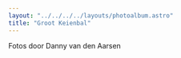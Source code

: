 ```yaml
---
layout: "../../../../layouts/photoalbum.astro"
title: "Groot Keienbal"
---
```


Fotos door Danny van den Aarsen